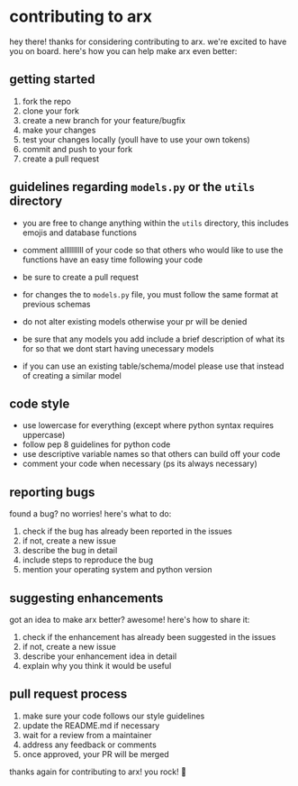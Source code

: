 # contributing to arx

hey there! thanks for considering contributing to arx. we're excited to have you on board. here's how you can help make arx even better:

## getting started

1. fork the repo
2. clone your fork
3. create a new branch for your feature/bugfix
4. make your changes
5. test your changes locally (youll have to use your own tokens)
6. commit and push to your fork
7. create a pull request

## guidelines regarding `models.py` or the `utils` directory

- you are free to change anything within the `utils` directory, this includes emojis and database functions
- comment allllllllll of your code so that others who would like to use the functions have an easy time following your code
- be sure to create a pull request

- for changes the to `models.py` file, you must follow the same format at previous schemas
- do not alter existing models otherwise your pr will be denied
- be sure that any models you add include a brief description of what its for so that we dont start having unecessary models
- if you can use an existing table/schema/model please use that instead of creating a similar model

## code style

- use lowercase for everything (except where python syntax requires uppercase)
- follow pep 8 guidelines for python code
- use descriptive variable names so that others can build off your code
- comment your code when necessary (ps its always necessary)

## reporting bugs

found a bug? no worries! here's what to do:

1. check if the bug has already been reported in the issues
2. if not, create a new issue
3. describe the bug in detail
4. include steps to reproduce the bug
5. mention your operating system and python version

## suggesting enhancements

got an idea to make arx better? awesome! here's how to share it:

1. check if the enhancement has already been suggested in the issues
2. if not, create a new issue
3. describe your enhancement idea in detail
4. explain why you think it would be useful

## pull request process

1. make sure your code follows our style guidelines
2. update the README.md if necessary
3. wait for a review from a maintainer
4. address any feedback or comments
5. once approved, your PR will be merged

thanks again for contributing to arx! you rock! 🎸
